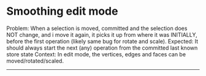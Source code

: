 # Smoothing edit mode
Problem: When a selection is moved, committed and the selection does NOT change, and i move it again, it picks it up from where it was INITIALLY, before the first operation (likely same bug for rotate and scale). 
Expected: It should always start the next (any) operation from the committed last known store state
Context: In edit mode, the vertices, edges and faces can be moved/rotated/scaled.

-------------------

